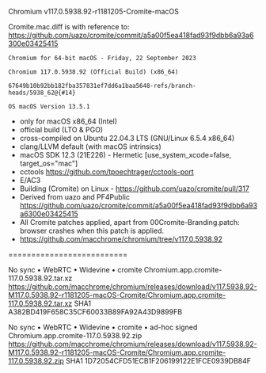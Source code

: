 Chromium v117.0.5938.92-r1181205-Cromite-macOS

Cromite.mac.diff is with reference to: https://github.com/uazo/cromite/commit/a5a00f5ea418fad93f9dbb6a93a6300e03425415

    Chromium for 64-bit macOS - Friday, 22 September 2023

    Chromium 117.0.5938.92 (Official Build) (x86_64)

    67649b10b92bb182fba357831ef7dd6a1baa5648-refs/branch-heads/5938_62@{#14}
    
    OS macOS Version 13.5.1 

 - only for macOS x86_64 (Intel)
 - official build (LTO & PGO)
 - cross-compiled on Ubuntu 22.04.3 LTS (GNU/Linux 6.5.4 x86_64)
 - clang/LLVM default (with macOS intrinsics)
 - macOS SDK 12.3 (21E226) - Hermetic [use_system_xcode=false, target_os="mac"]
 - cctools https://github.com/tpoechtrager/cctools-port
 - E/AC3
 - Building (Cromite) on Linux - https://github.com/uazo/cromite/pull/317
 - Derived from uazo and PF4Public https://github.com/uazo/cromite/commit/a5a00f5ea418fad93f9dbb6a93a6300e03425415
 - All Cromite patches applied, apart from 00Cromite-Branding.patch: browser crashes when this patch is applied.
 - https://github.com/macchrome/chromium/tree/v117.0.5938.92

==========================


No sync • WebRTC • Widevine • cromite
Chromium.app.cromite-117.0.5938.92.tar.xz
https://github.com/macchrome/chromium/releases/download/v117.5938.92-M117.0.5938.92-r1181205-macOS-Cromite/Chromium.app.cromite-117.0.5938.92.tar.xz
SHA1 A382BD419F658C35CF60033B89FA92A43D9899FB

No sync • WebRTC • Widevine • cromite • ad-hoc signed
Chromium.app.cromite-117.0.5938.92.zip
https://github.com/macchrome/chromium/releases/download/v117.5938.92-M117.0.5938.92-r1181205-macOS-Cromite/Chromium.app.cromite-117.0.5938.92.zip
SHA1 1D72054CFD51ECB1F206199122E1FCE0939DB84F
